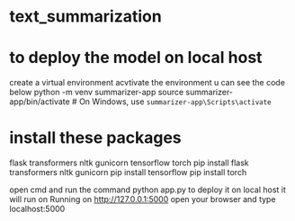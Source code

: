 # text_summarization
# to deploy the model on local host 
create a virtual environment 
acvtivate the environment 
u can see the code below
python -m venv summarizer-app
source summarizer-app/bin/activate  # On Windows, use `summarizer-app\Scripts\activate`
# install these packages 
flask
transformers 
nltk
gunicorn 
tensorflow 
torch
pip install flask transformers nltk gunicorn
pip install tensorflow 
pip install torch

open cmd and run the command 
python app.py 
to deploy it on local host 
it will run on Running on http://127.0.0.1:5000
open your browser and type localhost:5000


